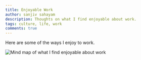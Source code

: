 ```yaml
---
title: Enjoyable Work
author: sanjiv sahayam
description: Thoughts on what I find enjoyable about work.
tags: culture, life, work
comments: true
---
```


Here are some of the ways I enjoy to work.

![Mind map of what I find enjoyable about work](/images/enjoyable_work_mm_2.png)